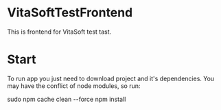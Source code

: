 # VitaSoftTestFrontend

This is frontend for VitaSoft test tast.

# Start

To run app you just need to download project and it's dependencies. 
You may have the conflict of node modules, so run: 

sudo npm cache clean --force 
npm install

